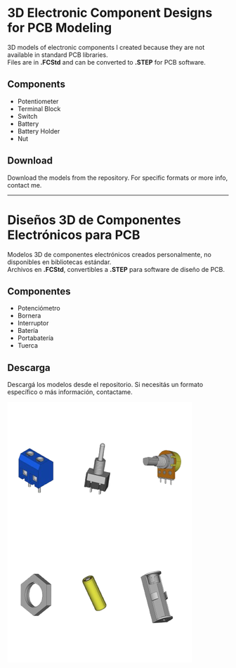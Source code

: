 # 3D Electronic Component Designs for PCB Modeling
3D models of electronic components I created because they are not available in standard PCB libraries.  
Files are in **.FCStd** and can be converted to **.STEP** for PCB software.

## Components
- Potentiometer  
- Terminal Block  
- Switch  
- Battery  
- Battery Holder  
- Nut  

## Download
Download the models from the repository. For specific formats or more info, contact me.

---

# Diseños 3D de Componentes Electrónicos para PCB
Modelos 3D de componentes electrónicos creados personalmente, no disponibles en bibliotecas estándar.  
Archivos en **.FCStd**, convertibles a **.STEP** para software de diseño de PCB.

## Componentes
- Potenciómetro  
- Bornera  
- Interruptor  
- Batería  
- Portabatería  
- Tuerca  

## Descarga
Descargá los modelos desde el repositorio. Si necesitás un formato específico o más información, contactame.

![Componentes electrónicos](assets/img-components.png)
